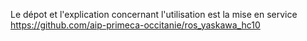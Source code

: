 Le dépot et l'explication concernant l'utilisation est la mise en service
<br/>
https://github.com/aip-primeca-occitanie/ros_yaskawa_hc10
